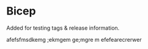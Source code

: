 # Bicep
Added for testing tags & release information.

afefsfmsdkemg ;ekmgem ge;mgre m
efefearecrerwer